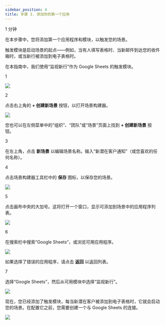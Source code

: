 ```yaml
---
sidebar_position: 4
title: 步骤 3. 添加你的第一个应用
---
```


1 分钟

在本步骤中，您将添加第一个应用程序和模块，以触发您的场景。

触发模块是启动场景的起点——例如，当有人填写表格时、当新邮件到达您的收件箱时，或当新行被添加到电子表格时。

在本指南中，我们使用“监视新行”作为 Google Sheets 的触发模块。

1

![](/img/get-started/image_157_549423e3.png)

2

点击右上角的 **+ 创建新场景** 按钮，以打开场景构建器。

![](/img/get-started/image_066_623651bc.png?format=webp)

您也可以在左侧菜单中的“组织”、“团队”或“场景”页面上找到 **+ 创建新场景** 按钮。

3

在左上角，点击 **新场景** 以编辑场景名称。输入“新潜在客户通知”（或您喜欢的任何名称）。

4

点击场景构建器工具栏中的 **保存** 图标，以保存您的场景。

![](/img/get-started/image_057_ead25797.png)

5

点击画布中央的大加号。这将打开一个窗口，显示可添加到场景中的应用程序列表。

![](/img/get-started/image_118_f885fbd2.png)

6

在搜索栏中搜索“Google Sheets”，或浏览可用应用程序。

![](/img/get-started/image_054_fd0ac947.png)

如果选择了错误的应用程序，请点击 **返回** 以返回列表。

7

选择“Google Sheets”，然后从可用模块中选择“监视新行”。

![](/img/get-started/image_041_d4f9af11.png?format=webp)

现在，您已经添加了触发模块，每当新潜在客户被添加到电子表格时，它就会启动您的场景。在配置它之前，您需要创建一个与 Google Sheets 的连接。

![](/img/get-started/image_073_5f5f6048.png?format=webp)
